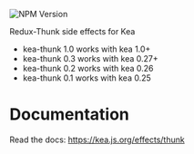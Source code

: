 ![NPM Version](https://img.shields.io/npm/v/kea-thunk.svg)

Redux-Thunk side effects for Kea

* kea-thunk 1.0 works with kea 1.0+
* kea-thunk 0.3 works with kea 0.27+
* kea-thunk 0.2 works with kea 0.26
* kea-thunk 0.1 works with kea 0.25

# Documentation

Read the docs: https://kea.js.org/effects/thunk
